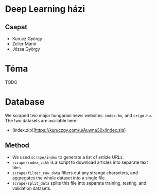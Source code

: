 # Deep Learning házi

## Csapat
- Kurucz György
- Zeller Márió
- Józsa György

# Téma
TODO

# Database
We scraped two major hungarian news websites: `index.hu`, and `origo.hu`. The two datasets are available here:
- (index.zip)[https://kuruczgy.com/u/Auwna30x/index.zip]

## Method
- We used `scrape/index` to generate a list of article URLs.
- `scrape/index_cikk` is a script to download articles into separate text files.
- `scrape/filter_raw_data` filters out any strange characters, and aggregates the whole dataset into a single file.
- `scrape/split_data` splits this file into separate training, testing, and validation datasets.
